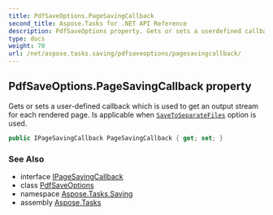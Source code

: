 ```yaml
---
title: PdfSaveOptions.PageSavingCallback
second_title: Aspose.Tasks for .NET API Reference
description: PdfSaveOptions property. Gets or sets a userdefined callback which is used to get an output stream for each rendered page. Is applicable when SaveToSeparateFiles option is used
type: docs
weight: 70
url: /net/aspose.tasks.saving/pdfsaveoptions/pagesavingcallback/
---
```

## PdfSaveOptions.PageSavingCallback property

Gets or sets a user-defined callback which is used to get an output stream for each rendered page. Is applicable when [`SaveToSeparateFiles`](../savetoseparatefiles/) option is used.

```csharp
public IPageSavingCallback PageSavingCallback { get; set; }
```

### See Also

* interface [IPageSavingCallback](../../ipagesavingcallback/)
* class [PdfSaveOptions](../)
* namespace [Aspose.Tasks.Saving](../../pdfsaveoptions/)
* assembly [Aspose.Tasks](../../../)


